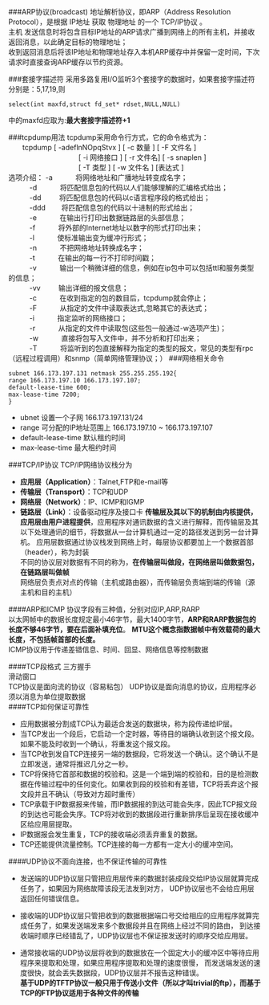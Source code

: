 ###ARP协议(broadcast)
地址解析协议，即ARP（Address Resolution Protocol），是根据 IP地址 获取 物理地址 的一个 TCP/IP协议 。   
主机 发送信息时将包含目标IP地址的ARP请求广播到网络上的所有主机，并接收返回消息，以此确定目标的物理地址；   
收到返回消息后将该IP地址和物理地址存入本机ARP缓存中并保留一定时间，下次请求时直接查询ARP缓存以节约资源。

###套接字描述符
采用多路复用I/O监听3个套接字的数据时，如果套接字描述符分别是：5,17,19,则
```
select(int maxfd,struct fd_set* rdset,NULL,NULL)
```
中的maxfd应取为:**最大套接字描述符+1**

###tcpdump用法
tcpdump采用命令行方式，它的命令格式为：   
    　　tcpdump [ -adeflnNOpqStvx ] [ -c 数量 ] [ -F 文件名 ]    
　　　　　　　　　　[ -i 网络接口 ] [ -r 文件名] [ -s snaplen ]    
　　　　　　　　　　[ -T 类型 ] [ -w 文件名 ] [表达式 ]      
选项介绍：
      -a 　　　将网络地址和广播地址转变成名字；  
　　　-d 　　　将匹配信息包的代码以人们能够理解的汇编格式给出；  
　　　-dd 　　 将匹配信息包的代码以c语言程序段的格式给出；   
　　　-ddd 　　将匹配信息包的代码以十进制的形式给出；   
　　　-e 　　　在输出行打印出数据链路层的头部信息；  
　　　-f 　　　将外部的Internet地址以数字的形式打印出来；  
　　　-l 　　　使标准输出变为缓冲行形式；   
　　　-n 　　　不把网络地址转换成名字；   
　　　-t 　　　在输出的每一行不打印时间戳；  
　　　-v 　　　输出一个稍微详细的信息，例如在ip包中可以包括ttl和服务类型的信息；  
　　　-vv 　　 输出详细的报文信息；  
　　　-c 　　　在收到指定的包的数目后，tcpdump就会停止；  
　　　-F 　　　从指定的文件中读取表达式,忽略其它的表达式；  
　　　-i 　　　指定监听的网络接口；  
　　　-r 　　　从指定的文件中读取包(这些包一般通过-w选项产生)；  
　　　-w 　　　直接将包写入文件中，并不分析和打印出来；  
　　　-T 　　　将监听到的包直接解释为指定的类型的报文，常见的类型有rpc （远程过程调用）和snmp（简单网络管理协议；）
###网络相关命令
```
subnet 166.173.197.131 netmask 255.255.255.192{
range 166.173.197.10 166.173.197.107;
default-lease-time 600;
max-lease-time 7200;
}
```
* ubnet 设置一个子网  166.173.197.131/24  
* range   可分配的IP地址范围上  166.173.197.10 ~ 166.173.197.107 
* default-lease-time 默认租约时间
* max-lease-time 最大租约时间 

###TCP/IP协议
TCP/IP网络协议栈分为
* **应用层（Application）**：Talnet,FTP和e-mail等
* **传输层（Transport）**：TCP和UDP
* **网络层（Network）**：IP、ICMP和IGMP
* **链路层（Link）**：设备驱动程序及接口卡
**传输层及其以下的机制由内核提供，应用层由用户进程提供**，应用程序对通讯数据的含义进行解释，而传输层及其以下处理通讯的细节，将数据从一台计算机通过一定的路径发送到另一台计算机。
应用层数据通过协议栈发到网络上时，每层协议都要加上一个数据首部（header），称为封装   
不同的协议层对数据有不同的称为，**在传输层叫做段，在网络层叫做数据包，在链路层叫做帧**    
网络层负责点对点的传输（主机或路由器），而传输层负责端到端的传输（源主机和目的主机）

####ARP和ICMP
协议字段有三种值，分别对应IP,ARP,RARP   
以太网帧中的数据长度规定最小46字节，最大1400字节，**ARP和RARP数据包的长度不够46字节，要在后面补填充位**。
**MTU这个概念指数据帧中有效载荷的最大长度，不包括帧首部的长度。**   
ICMP协议用于传递差错信息、时间、回显、网络信息等控制数据

####TCP段格式
三方握手    
滑动窗口   
TCP协议是面向流的协议（容易粘包）
UDP协议是面向消息的协议，应用程序必须以消息为单位提取数据       
####TCP如何保证可靠性
* 应用数据被分割成TCP认为最适合发送的数据块，称为段传递给IP层。
* 当TCP发出一个段后，它启动一个定时器，等待目的端确认收到这个报文段。如果不能及时收到一个确认，将重发这个报文段。
* 当TCP收到发自TCP连接另一端的数据段，它将发送一个确认。这个确认不是立即发送，通常将推迟几分之一秒。
* TCP将保持它首部和数据的校验和。这是一个端到端的校验和，目的是检测数据在传输过程中的任何变化。如果收到段的校验和有差错，TCP将丢弃这个报文段并且不确认（导致对方超时重传）
* TCP承载于IP数据报来传输，而IP数据报的到达可能会失序，因此TCP报文段的到达也可能会失序。TCP将对收到的数据段进行重新排序后呈现在接收缓冲区给应用层提取。
* IP数据报会发生重复，TCP的接收端必须丢弃重复的数据。
* TCP还能提供流量控制。TCP连接的每一方都有一定大小的缓冲空间。

####UDP协议不面向连接，也不保证传输的可靠性
* 发送端的UDP协议层只管把应用层传来的数据封装成段交给IP协议层就算完成任务了，如果因为网络故障该段无法发到对方，
UDP协议层也不会给应用层返回任何错误信息。

* 接收端的UDP协议层只管把收到的数据根据端口号交给相应的应用程序就算完成任务了，如果发送端发来多个数据段并且在网络上经过不同的路由，
到达接收端时顺序已经错乱了，UDP协议层也不保证按发送时的顺序交给应用层。

* 通常接收端的UDP协议层将收到的数据放在一个固定大小的缓冲区中等待应用程序来提取和处理，如果应用程序提取和处理的速度很慢，
而发送端发送的速度很快，就会丢失数据段，UDP协议层并不报告这种错误。   
**基于UDP的TFTP协议一般只用于传送小文件（所以才叫trivial的ftp），而基于TCP的FTP协议适用于各种文件的传输**

